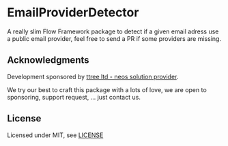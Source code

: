 EmailProviderDetector
=====================

A really slim Flow Framework package to detect if a given email adress use a public email provider, 
feel free to send a PR if some providers are missing.

Acknowledgments
---------------

Development sponsored by [ttree ltd - neos solution provider](http://ttree.ch).

We try our best to craft this package with a lots of love, we are open to sponsoring, support request, ... just contact us.

License
-------

Licensed under MIT, see [LICENSE](LICENSE)
